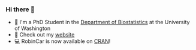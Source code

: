 ### Hi there 👋

* :purple_heart: I'm a PhD Student in the [Department of Biostatistics](https://www.biostat.washington.edu) at the University of Washington
* :dizzy: Check out my [website](https://marlenabannick.com)
* :computer: RobinCar is now available on [CRAN](https://cran.r-project.org/web/packages/RobinCar/index.html)!

